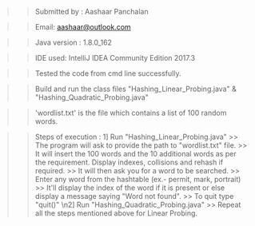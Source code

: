 >> Submitted by : Aashaar Panchalan

>> Email: aashaar@outlook.com

>> Java version : 1.8.0_162

>> IDE used: IntelliJ IDEA Community Edition 2017.3

>> Tested the code from cmd line successfully.

>> Build and run the class files "Hashing_Linear_Probing.java" & "Hashing_Quadratic_Probing.java"

>> 'wordlist.txt' is the file which contains a list of 100 random words.

>> Steps of execution :
	1] Run "Hashing_Linear_Probing.java"
		>> The program will ask to provide the path to "wordlist.txt" file.
		>> It will insert the 100 words and the 10 additional words as per the requirement. Display indexes, collisions and rehash if required.
		>> It will then ask you for a word to be searched.
		>> Enter any word from the hashtable (ex.- permit, mark, portrait) 
		>> It'll display the index of the word if it is present or else display a message saying "Word not found".
		>> To quit type "quit()"
	\n2] Run "Hashing_Quadratic_Probing.java"
		>> Repeat all the steps mentioned above for Linear Probing.